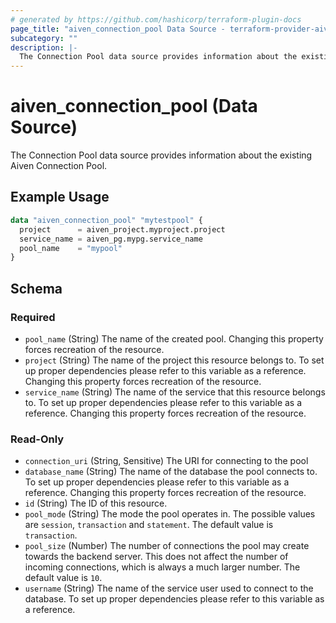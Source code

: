 ```yaml
---
# generated by https://github.com/hashicorp/terraform-plugin-docs
page_title: "aiven_connection_pool Data Source - terraform-provider-aiven"
subcategory: ""
description: |-
  The Connection Pool data source provides information about the existing Aiven Connection Pool.
---
```


# aiven_connection_pool (Data Source)

The Connection Pool data source provides information about the existing Aiven Connection Pool.

## Example Usage

```terraform
data "aiven_connection_pool" "mytestpool" {
  project      = aiven_project.myproject.project
  service_name = aiven_pg.mypg.service_name
  pool_name    = "mypool"
}
```

<!-- schema generated by tfplugindocs -->
## Schema

### Required

- `pool_name` (String) The name of the created pool. Changing this property forces recreation of the resource.
- `project` (String) The name of the project this resource belongs to. To set up proper dependencies please refer to this variable as a reference. Changing this property forces recreation of the resource.
- `service_name` (String) The name of the service that this resource belongs to. To set up proper dependencies please refer to this variable as a reference. Changing this property forces recreation of the resource.

### Read-Only

- `connection_uri` (String, Sensitive) The URI for connecting to the pool
- `database_name` (String) The name of the database the pool connects to. To set up proper dependencies please refer to this variable as a reference. Changing this property forces recreation of the resource.
- `id` (String) The ID of this resource.
- `pool_mode` (String) The mode the pool operates in. The possible values are `session`, `transaction` and `statement`. The default value is `transaction`.
- `pool_size` (Number) The number of connections the pool may create towards the backend server. This does not affect the number of incoming connections, which is always a much larger number. The default value is `10`.
- `username` (String) The name of the service user used to connect to the database. To set up proper dependencies please refer to this variable as a reference.
